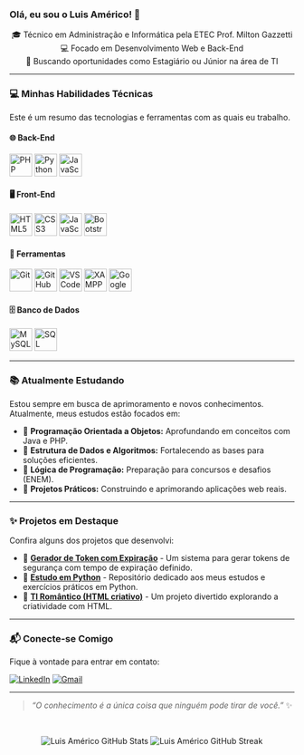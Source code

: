 ### Olá, eu sou o Luis Américo! 👋

<p align="center">
  🎓 Técnico em Administração e Informática pela ETEC Prof. Milton Gazzetti <br>
  💻 Focado em Desenvolvimento Web e Back-End <br>
  🚀 Buscando oportunidades como Estagiário ou Júnior na área de TI
</p>

---

### 💻 Minhas Habilidades Técnicas

Este é um resumo das tecnologias e ferramentas com as quais eu trabalho.

#### 🌐 Back-End
<p>
  <img src="https://cdn.jsdelivr.net/gh/devicons/devicon/icons/php/php-original.svg" width="40px" title="PHP" alt="PHP"/>
  <img src="https://cdn.jsdelivr.net/gh/devicons/devicon/icons/python/python-original.svg" width="40px" title="Python" alt="Python"/>
  <img src="https://cdn.jsdelivr.net/gh/devicons/devicon/icons/javascript/javascript-original.svg" width="40px" title="JavaScript" alt="JavaScript"/>
</p>

#### 🖥️ Front-End
<p>
  <img src="https://cdn.jsdelivr.net/gh/devicons/devicon/icons/html5/html5-original.svg" width="40px" title="HTML5" alt="HTML5"/>
  <img src="https://cdn.jsdelivr.net/gh/devicons/devicon/icons/css3/css3-original.svg" width="40px" title="CSS3" alt="CSS3"/>
  <img src="https://cdn.jsdelivr.net/gh/devicons/devicon/icons/javascript/javascript-original.svg" width="40px" title="JavaScript" alt="JavaScript"/>
  <img src="https://cdn.jsdelivr.net/gh/devicons/devicon/icons/bootstrap/bootstrap-original.svg" width="40px" title="Bootstrap" alt="Bootstrap"/>
</p>

#### 🧰 Ferramentas
<p>
  <img src="https://cdn.jsdelivr.net/gh/devicons/devicon/icons/git/git-original.svg" width="40px" title="Git" alt="Git"/>
  <img src="https://cdn.jsdelivr.net/gh/devicons/devicon/icons/github/github-original.svg" width="40px" title="GitHub" alt="GitHub"/>
  <img src="https://cdn.jsdelivr.net/gh/devicons/devicon/icons/vscode/vscode-original.svg" width="40px" title="VSCode" alt="VSCode"/>
  <img src="https://img.icons8.com/color/48/000000/xampp.png" width="40px" title="XAMPP" alt="XAMPP"/>
  <img src="https://img.icons8.com/color/48/000000/google-colab.png" width="40px" title="Google Colab" alt="Google Colab"/>
</p>

#### 🗄️ Banco de Dados
<p>
  <img src="https://cdn.jsdelivr.net/gh/devicons/devicon/icons/mysql/mysql-original.svg" width="40px" title="MySQL" alt="MySQL"/>
  <img src="https://cdn.jsdelivr.net/gh/devicons/devicon/icons/mysql/mysql-original-wordmark.svg" width="40px" title="SQL" alt="SQL"/>
</p>

---

### 📚 Atualmente Estudando

Estou sempre em busca de aprimoramento e novos conhecimentos. Atualmente, meus estudos estão focados em:

* 🔸 **Programação Orientada a Objetos:** Aprofundando em conceitos com Java e PHP.
* 🔸 **Estrutura de Dados e Algoritmos:** Fortalecendo as bases para soluções eficientes.
* 🔸 **Lógica de Programação:** Preparação para concursos e desafios (ENEM).
* 🔸 **Projetos Práticos:** Construindo e aprimorando aplicações web reais.

---

### ✨ Projetos em Destaque

Confira alguns dos projetos que desenvolvi:

* 🔐 **[Gerador de Token com Expiração](https://github.com/LuisAmericoP/gerador-token)** - Um sistema para gerar tokens de segurança com tempo de expiração definido.
* 📘 **[Estudo em Python](https://github.com/LuisAmericoP/Estudo-Python)** - Repositório dedicado aos meus estudos e exercícios práticos em Python.
* 🎨 **[TI Romântico (HTML criativo)](https://github.com/LuisAmericoP/TI-Romantico)** - Um projeto divertido explorando a criatividade com HTML.

---

### 📬 Conecte-se Comigo

Fique à vontade para entrar em contato:

[![LinkedIn](https://img.shields.io/badge/-LinkedIn-0A66C2?style=for-the-badge&logo=linkedin&logoColor=white)](https://www.linkedin.com/in/luis-américo-b13500300)
[![Gmail](https://img.shields.io/badge/-Email-D14836?style=for-the-badge&logo=gmail&logoColor=white)](mailto:luis.americo.dev@gmail.com)

---

> _“O conhecimento é a única coisa que ninguém pode tirar de você.”_ ✨

<br>

<p align="center">
  <img src="https://github-readme-stats.vercel.app/api?username=LuisAmericoP&show_icons=true&theme=dark" alt="Luis Américo GitHub Stats" />
  <img src="https://github-readme-streak-stats.herokuapp.com/?user=LuisAmericoP&theme=dark" alt="Luis Américo GitHub Streak" />
</p>

